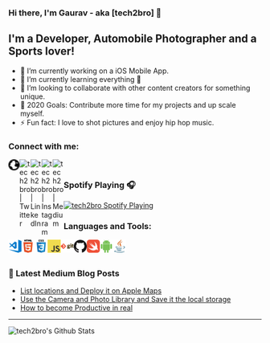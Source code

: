 ### Hi there, I'm Gaurav - aka [tech2bro] 👋

## I'm a Developer, Automobile Photographer and a Sports lover!
- 🔭 I’m currently working on a iOS Mobile App.
- 🌱 I’m currently learning everything 🤣
- 👯 I’m looking to collaborate with other content creators for something unique.
- 🥅 2020 Goals: Contribute more time for my projects and up scale myself.
- ⚡ Fun fact: I love to shot pictures and enjoy hip hop music.

### Connect with me:

[<img align="left" alt="tech2bro" width="22px" src="https://raw.githubusercontent.com/iconic/open-iconic/master/svg/globe.svg" />][website]
[<img align="left" alt="tech2bro | Twitter" width="22px" src="https://cdn.jsdelivr.net/npm/simple-icons@v3/icons/twitter.svg" />][twitter]
[<img align="left" alt="tech2bro | LinkedIn" width="22px" src="https://cdn.jsdelivr.net/npm/simple-icons@v3/icons/linkedin.svg" />][linkedin]
[<img align="left" alt="tech2bro | Instagram" width="22px" src="https://cdn.jsdelivr.net/npm/simple-icons@v3/icons/instagram.svg" />][instagram]
[<img align="left" alt="tech2bro | Medium" width="22px" src="https://cdn.jsdelivr.net/npm/simple-icons@v3/icons/medium.svg" />][medium]

<br />

### Spotify Playing 🎧
[<img src="https://novatorem.gauravmahendru.vercel.app/api/spotify-playing" alt="tech2bro Spotify Playing" width="350" />](https://open.spotify.com/user/12168669293)

### Languages and Tools:

[<img align="left" alt="Visual Studio Code" width="26px" src="https://raw.githubusercontent.com/github/explore/80688e429a7d4ef2fca1e82350fe8e3517d3494d/topics/visual-studio-code/visual-studio-code.png" />][webdevelopmentTool]
[<img align="left" alt="HTML5" width="26px" src="https://raw.githubusercontent.com/github/explore/80688e429a7d4ef2fca1e82350fe8e3517d3494d/topics/html/html.png" />][html5development]
[<img align="left" alt="CSS3" width="26px" src="https://raw.githubusercontent.com/github/explore/80688e429a7d4ef2fca1e82350fe8e3517d3494d/topics/css/css.png" />][cssdevelopment]
[<img align="left" alt="JavaScript" width="26px" src="https://raw.githubusercontent.com/github/explore/80688e429a7d4ef2fca1e82350fe8e3517d3494d/topics/javascript/javascript.png" />][jsdevelopment]
[<img align="left" alt="Git" width="26px" src="https://raw.githubusercontent.com/github/explore/80688e429a7d4ef2fca1e82350fe8e3517d3494d/topics/git/git.png" />][gitversioncontrol]
[<img align="left" alt="GitHub" width="26px" src="https://raw.githubusercontent.com/github/explore/78df643247d429f6cc873026c0622819ad797942/topics/github/github.png" />][githubversioncontrol]
[<img align="left" alt="Swift" width="26px" src="https://raw.githubusercontent.com/github/explore/78df643247d429f6cc873026c0622819ad797942/topics/swift/swift.png" />][swiftprogramming]
[<img align="left" alt="Swift" width="26px" src="https://raw.githubusercontent.com/github/explore/78df643247d429f6cc873026c0622819ad797942/topics/android/android.png" />][android]
[<img align="left" alt="Swift" width="26px" src="https://raw.githubusercontent.com/github/explore/78df643247d429f6cc873026c0622819ad797942/topics/java/java.png" />][java]

<br />
<br />

### 📕 Latest Medium Blog Posts
<!-- BLOG-POST-LIST:START -->
- [List locations and Deploy it on Apple Maps](https://medium.com/@gauravmahendru/how-to-display-a-list-of-locations-and-plot-it-on-the-apple-maps-aaf0c0d074ea)
- [Use the Camera and Photo Library and Save it the local storage]()
- [How to become Productive in real](https://medium.com/the-innovation/increase-your-productivity-with-these-real-things-f776c1cafccd)
<!-- BLOG-POST-LIST:END -->

---

<img align="left" alt="tech2bro's Github Stats" src="https://github-readme-stats.gauravmahendru.vercel.app/api?username=gauravmahendru&show_icons=true&hide_border=true" />


[website]: https://goldenstick.cf
[twitter]: https://twitter.com/tech2bro
[instagram]: https://instagram.com/gaurav.mahendru
[linkedin]: https://www.linkedin.com/in/mahendru-gaurav/
[medium]: https://medium.com/@gauravmahendru
[webdevelopmentTool]: https://code.visualstudio.com/docs
[html5development]: https://developer.mozilla.org/en-US/docs/Web/Guide/HTML/HTML5
[cssdevelopment]: https://developer.mozilla.org/en-US/docs/Web/CSS
[jsdevelopment]: https://developer.mozilla.org/en-US/docs/Web/JavaScript
[gitversioncontrol]: https://git-scm.com/doc
[githubversioncontrol]: https://docs.github.com/en
[swiftprogramming]: https://raw.githubusercontent.com/github/explore/80688e429a7d4ef2fca1e82350fe8e3517d3494d/topics/swift/swift.png
[android]: https://raw.githubusercontent.com/github/explore/80688e429a7d4ef2fca1e82350fe8e3517d3494d/topics/android/android.png
[java]: https://raw.githubusercontent.com/github/explore/80688e429a7d4ef2fca1e82350fe8e3517d3494d/topics/java/java.png
